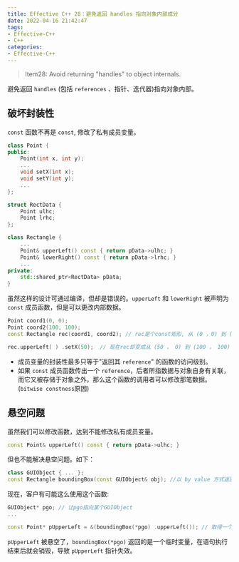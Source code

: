 ```yaml
---
title: Effective C++ 28：避免返回 handles 指向对象内部成分
date: 2022-04-16 21:42:47
tags:
- Effective-C++
- C++
categories:
- Effective-C++
---
```


> Item28: Avoid returning "handles" to object internals.

避免返回 `handles` (包括 `references` 、指针、迭代器)指向对象内部。

<!--more-->

## 破坏封装性

`const` 函数不再是 `const`, 修改了私有成员变量。

```c++
class Point {
public:
    Point(int x, int y);
    ...
    void setX(int x);
    void setY(int y);
    ...
};

struct RectData {
    Point ulhc;
    Point lrhc;
};

class Rectangle {
    ...
    Point& upperLeft() const { return pData->ulhc; }
    Point& lowerRight() const { return pData->lrhc; }
    ...
private:
    std::shared_ptr<RectData> pData;
}

```
虽然这样的设计可通过编译，但却是错误的。`upperLeft` 和 `lowerRight` 被声明为 `const` 成员函数，但是可以更改内部数据。

```c++
Point coord1(0, 0);
Point coord2(100, 100); 
const Rectangle rec(coord1, coord2); // rec是个const矩形, 从 (0 ，0) 到 (100 ， 100)

rec.upperLeft( ) .setX(50);  // 现在rec却变成从 (50 ， 0) 到 (100 ， 100)
```

- 成员变量的封装性最多只等于"返回其 `reference`" 的函数的访问级别。
- 如果 `const` 成员函数传出一个 `reference`，后者所指数据与对象自身有关联，而它又被存储于对象之外，那么这个函数的调用者可以修改那笔数据。(`bitwise constness`原因)

## 悬空问题

虽然我们可以修改函数，达到不能修改私有成员变量。
```c++
const Point& upperLeft() const { return pData->ulhc; }
```
但也不能解决悬空问题。如下：

```c++
class GUIObject { ... };
const Rectangle boundingBox(const GUIObject& obj); //以 by value 方式返回一个矩形
```

现在，客户有可能这么使用这个函数:

```c++
GUIObject* pgo; // 让pgo指向某个GUIObject
...

const Point* pUpperLeft = &(boundingBox(*pgo) .upperLeft()); // 取得一个指针指向外框左上点
```

`pUpperLeft` 被悬空了，`boundingBox(*pgo)` 返回的是一个临时变量，在语句执行结束后就会销毁，导致 `pUpperLeft` 指针失效。
